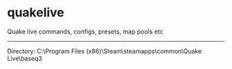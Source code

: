 # quakelive
Quake live commands, configs, presets, map pools etc

- - -

Directory: C:\Program Files (x86)\Steam\steamapps\common\Quake Live\baseq3
